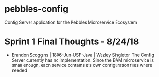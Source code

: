 # pebbles-config
Config Server application for the Pebbles Microservice Ecosystem

# Sprint 1 Final Thoughts - 8/24/18
- Brandon Scoggins | 1806-Jun-USF-Java | Wezley Singleton
The Config Server currently has no implementation. Since the BAM microservice is small enough, each service contains it's own 
configuration files where needed

